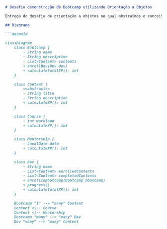 ```markdown
# Desafio demonstração de Bootcamp utilizando Orientação a Objetos

Entrega do desafio de orientação a objetos no qual abstraímos o conceito de um bootcamp, utilizando do objeto Dev como base para a progressão do curso, podendo se inscrever num bootcamp, obtendo conteúdos, progredir nos conteúdos inscritos e obter Xp de tal forma.

## Diagrama

```mermaid

classDiagram
    class Bootcamp {
        - String name
        - String description
        - List<Content> contents
        + enrollDev(Dev dev)
        + calculateTotalXP(): int
    }

    class Content {
        <<abstract>>
        - String title
        - String description
        + calculateXP(): int
    }

    class Course {
        - int workload
        + calculateXP(): int
    }

    class Mentorship {
        - LocalDate date
        + calculateXP(): int
    }

    class Dev {
        - String name
        - List<Content> enrolledContents
        - List<Content> completedContents
        + enrollInBootcamp(Bootcamp bootcamp)
        + progress()
        + calculateTotalXP(): int
    }

    Bootcamp "1" --> "many" Content
    Content <|-- Course
    Content <|-- Mentorship
    Bootcamp "many" --> "many" Dev
    Dev "many" --> "many" Content
